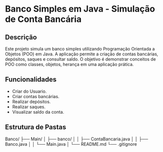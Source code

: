 # Banco Simples em Java - Simulação de Conta Bancária

## Descrição

Este projeto simula um banco simples utilizando Programação Orientada a Objetos (POO) em Java. A aplicação permite a criação de contas bancárias, depósitos, saques e consultar saldo. O objetivo é demonstrar conceitos de POO como classes, objetos, herança em uma aplicação prática.

## Funcionalidades

- Criar do Usuario.
- Criar contas bancárias.
- Realizar depósitos.
- Realizar saques.
- Visualizar saldo da conta.

## Estrutura de Pastas

Banco/ ├── Main/ │ ├── banco/ │ │ ├── ContaBancaria.java │ │ ├── Banco.java │ │ └── Main.java │ └── README.md └── .gitignore
